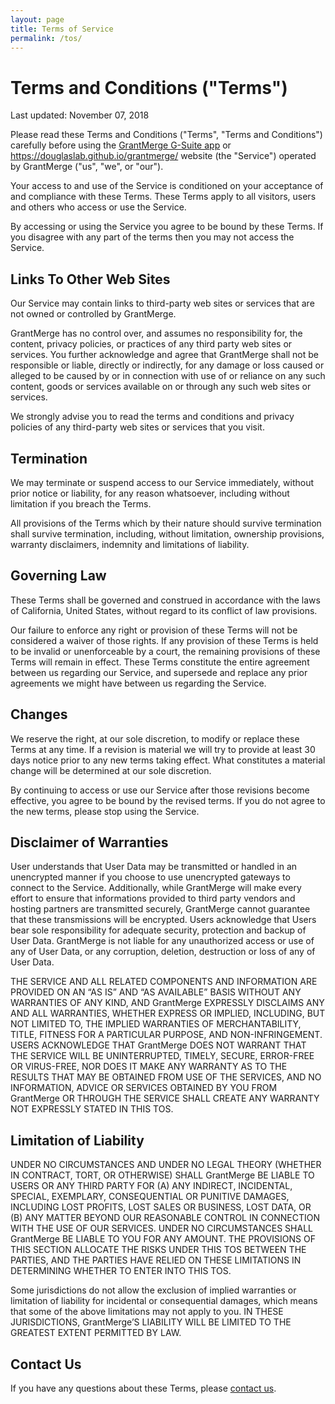 ```yaml
---
layout: page
title: Terms of Service
permalink: /tos/
---
```


Terms and Conditions ("Terms")
==============================

Last updated: November 07, 2018

Please read these Terms and Conditions ("Terms", "Terms and Conditions") carefully before using the [GrantMerge G-Suite app](https://chrome.google.com/webstore/detail/grantmerge/fcgpikfclacdnbkcndfofdbmnkolnoig) or https://douglaslab.github.io/grantmerge/ website (the "Service") operated by GrantMerge ("us", "we", or "our").

Your access to and use of the Service is conditioned on your acceptance of and compliance with these Terms. These Terms apply to all visitors, users and others who access or use the Service.

By accessing or using the Service you agree to be bound by these Terms. If you disagree with any part of the terms then you may not access the Service.


Links To Other Web Sites
------------------------

Our Service may contain links to third-party web sites or services that are not owned or controlled by GrantMerge.

GrantMerge has no control over, and assumes no responsibility for, the content, privacy policies, or practices of any third party web sites or services. You further acknowledge and agree that GrantMerge shall not be responsible or liable, directly or indirectly, for any damage or loss caused or alleged to be caused by or in connection with use of or reliance on any such content, goods or services available on or through any such web sites or services.

We strongly advise you to read the terms and conditions and privacy policies of any third-party web sites or services that you visit.


Termination
-----------

We may terminate or suspend access to our Service immediately, without prior notice or liability, for any reason whatsoever, including without limitation if you breach the Terms.

All provisions of the Terms which by their nature should survive termination shall survive termination, including, without limitation, ownership provisions, warranty disclaimers, indemnity and limitations of liability.


Governing Law
-------------

These Terms shall be governed and construed in accordance with the laws of California, United States, without regard to its conflict of law provisions.

Our failure to enforce any right or provision of these Terms will not be considered a waiver of those rights. If any provision of these Terms is held to be invalid or unenforceable by a court, the remaining provisions of these Terms will remain in effect. These Terms constitute the entire agreement between us regarding our Service, and supersede and replace any prior agreements we might have between us regarding the Service.


Changes
-------

We reserve the right, at our sole discretion, to modify or replace these Terms at any time. If a revision is material we will try to provide at least 30 days notice prior to any new terms taking effect. What constitutes a material change will be determined at our sole discretion.

By continuing to access or use our Service after those revisions become effective, you agree to be bound by the revised terms. If you do not agree to the new terms, please stop using the Service.


Disclaimer of Warranties
------------------------

User understands that User Data may be transmitted or handled in an unencrypted manner if you choose to use unencrypted gateways to connect to the Service. Additionally, while GrantMerge will make every effort to ensure that informations provided to third party vendors and hosting partners are transmitted securely, GrantMerge cannot guarantee that these transmissions will be encrypted. Users acknowledge that Users bear sole responsibility for adequate security, protection and backup of User Data. GrantMerge is not liable for any unauthorized access or use of any of User Data, or any corruption, deletion, destruction or loss of any of User Data.

THE SERVICE AND ALL RELATED COMPONENTS AND INFORMATION ARE PROVIDED ON AN “AS IS” AND “AS AVAILABLE” BASIS WITHOUT ANY WARRANTIES OF ANY KIND, AND GrantMerge EXPRESSLY DISCLAIMS ANY AND ALL WARRANTIES, WHETHER EXPRESS OR IMPLIED, INCLUDING, BUT NOT LIMITED TO, THE IMPLIED WARRANTIES OF MERCHANTABILITY, TITLE, FITNESS FOR A PARTICULAR PURPOSE, AND NON-INFRINGEMENT. USERS ACKNOWLEDGE THAT GrantMerge DOES NOT WARRANT THAT THE SERVICE WILL BE UNINTERRUPTED, TIMELY, SECURE, ERROR-FREE OR VIRUS-FREE, NOR DOES IT MAKE ANY WARRANTY AS TO THE RESULTS THAT MAY BE OBTAINED FROM USE OF THE SERVICES, AND NO INFORMATION, ADVICE OR SERVICES OBTAINED BY YOU FROM GrantMerge OR THROUGH THE SERVICE SHALL CREATE ANY WARRANTY NOT EXPRESSLY STATED IN THIS TOS.


Limitation of Liability
-----------------------

UNDER NO CIRCUMSTANCES AND UNDER NO LEGAL THEORY (WHETHER IN CONTRACT, TORT, OR OTHERWISE) SHALL GrantMerge BE LIABLE TO USERS OR ANY THIRD PARTY FOR (A) ANY INDIRECT, INCIDENTAL, SPECIAL, EXEMPLARY, CONSEQUENTIAL OR PUNITIVE DAMAGES, INCLUDING LOST PROFITS, LOST SALES OR BUSINESS, LOST DATA, OR (B) ANY MATTER BEYOND OUR REASONABLE CONTROL IN CONNECTION WITH THE USE OF OUR SERVICES. UNDER NO CIRCUMSTANCES SHALL GrantMerge BE LIABLE TO YOU FOR ANY AMOUNT. THE PROVISIONS OF THIS SECTION ALLOCATE THE RISKS UNDER THIS TOS BETWEEN THE PARTIES, AND THE PARTIES HAVE RELIED ON THESE LIMITATIONS IN DETERMINING WHETHER TO ENTER INTO THIS TOS.

Some jurisdictions do not allow the exclusion of implied warranties or limitation of liability for incidental or consequential damages, which means that some of the above limitations may not apply to you. IN THESE JURISDICTIONS, GrantMerge’S LIABILITY WILL BE LIMITED TO THE GREATEST EXTENT PERMITTED BY LAW.


Contact Us
----------

If you have any questions about these Terms, please [contact us](http://bionano.ucsf.edu/contact).

